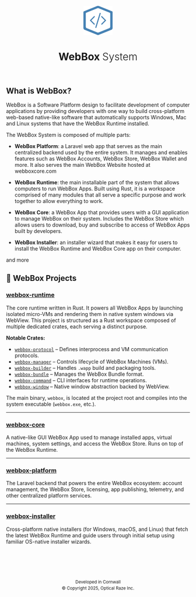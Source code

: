 <!-- ===== HEADER ===== -->

<p align="center">
    <img src="./logo.svg" alt="WebBox Logo" height="80">
</p>

<h1 align="center">
    <strong>WebBox</strong> <span style="font-weight:300;">System</span>
    <br><br>
</h1>

<!-- ===== MAIN CONTENT ===== -->

## What is WebBox?

WebBox is a Software Platform design to facilitate development of computer applications by providing developers with one way to build cross-platform web-based native-like software that automatically supports Windows, Mac and Linux systems that have the WebBox Runtime installed.

The WebBox System is composed of multiple parts:

- **WebBox Platform**: a Laravel web app that serves as the main centralized backend used by the entire system. It manages and enables features such as WebBox Accounts, WebBox Store, WebBox Wallet and more. It also serves the main WebBox Website hosted at webboxcore.com

- **WebBox Runtime**: the main installable part of the system that allows computers to run WebBox Apps. Built using Rust, it is a workspace comprised of many modules that all serve a specific purpose and work together to allow everything to work.

- **WebBox Core**: a WebBox App that provides users with a GUI application to manage WebBox on their system. Includes the WebBox Store which allows users to download, buy and subscribe to access of WebBox Apps built by developers.

- **WebBox Installer**: an installer wizard that makes it easy for users to install the WebBox Runtime and WebBox Core app on their computer.

and more

## 🧱 WebBox Projects

### [webbox-runtime](https://github.com/webboxcore/webbox-runtime)
The core runtime written in Rust. It powers all WebBox Apps by launching isolated micro-VMs and rendering them in native system windows via WebView. This project is structured as a Rust workspace composed of multiple dedicated crates, each serving a distinct purpose.

**Notable Crates:**
- [`webbox-protocol`](https://github.com/webboxcore/webbox-runtime/tree/main/crates/webbox-protocol) – Defines interprocess and VM communication protocols.
- [`webbox-manager`](https://github.com/webboxcore/webbox-runtime/tree/main/crates/webbox-manager) – Controls lifecycle of WebBox Machines (VMs).
- [`webbox-builder`](https://github.com/webboxcore/webbox-runtime/tree/main/crates/webbox-builder) – Handles `.wapp` build and packaging tools.
- [`webbox-bundle`](https://github.com/webboxcore/webbox-runtime/tree/main/crates/webbox-bundle) – Manages the WebBox Bundle format.
- [`webbox-command`](https://github.com/webboxcore/webbox-runtime/tree/main/crates/webbox-command) – CLI interfaces for runtime operations.
- [`webbox-window`](https://github.com/webboxcore/webbox-runtime/tree/main/crates/webbox-window) – Native window abstraction backed by WebView.

The main binary, `webbox`, is located at the project root and compiles into the system executable (`webbox.exe`, etc.).

---

### [webbox-core](https://github.com/webboxcore/webbox-core)
A native-like GUI WebBox App used to manage installed apps, virtual machines, system settings, and access the WebBox Store. Runs on top of the WebBox Runtime.

---

### [webbox-platform](https://github.com/webboxcore/webbox-platform)
The Laravel backend that powers the entire WebBox ecosystem: account management, the WebBox Store, licensing, app publishing, telemetry, and other centralized platform services.

---

### [webbox-installer](https://github.com/webboxcore/webbox-installer)
Cross-platform native installers (for Windows, macOS, and Linux) that fetch the latest WebBox Runtime and guide users through initial setup using familiar OS-native installer wizards.

<!-- ===== FOOTER ===== -->

<h1 align="center" aria-hidden="true" role="presentation">&nbsp;</h1>

<p align="center">
    <small>
        Developed in Cornwall<br>
        &copy; Copyright 2025, Optical Raze Inc.
    </small>
</p>
